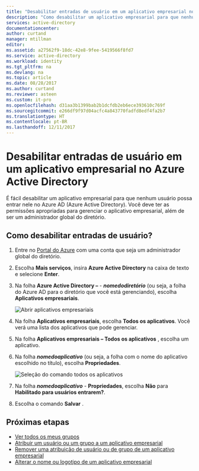 ```yaml
---
title: "Desabilitar entradas de usuário em um aplicativo empresarial no Azure Active Directory | Microsoft Docs"
description: "Como desabilitar um aplicativo empresarial para que nenhum usuário possa entrar nele no Azure Active Directory"
services: active-directory
documentationcenter: 
author: curtand
manager: mtillman
editor: 
ms.assetid: a27562f9-18dc-42e8-9fee-5419566f8fd7
ms.service: active-directory
ms.workload: identity
ms.tgt_pltfrm: na
ms.devlang: na
ms.topic: article
ms.date: 08/28/2017
ms.author: curtand
ms.reviewer: asteen
ms.custom: it-pro
ms.openlocfilehash: d31aa3b1399bab2b1dcfdb2eb6ece393610c769f
ms.sourcegitcommit: e266df9f97d04acfc4a843770fadfd8edf4fa2b7
ms.translationtype: HT
ms.contentlocale: pt-BR
ms.lasthandoff: 12/11/2017
---
```

# <a name="disable-user-sign-ins-for-an-enterprise-app-in-azure-active-directory"></a>Desabilitar entradas de usuário em um aplicativo empresarial no Azure Active Directory
É fácil desabilitar um aplicativo empresarial para que nenhum usuário possa entrar nele no Azure AD (Azure Active Directory). Você deve ter as permissões apropriadas para gerenciar o aplicativo empresarial, além de ser um administrador global do diretório.

## <a name="how-do-i-disable-user-sign-ins"></a>Como desabilitar entradas de usuário?
1. Entre no [Portal do Azure](https://portal.azure.com) com uma conta que seja um administrador global do diretório.
2. Escolha **Mais serviços**, insira **Azure Active Directory** na caixa de texto e selecione **Enter**.
3. Na folha **Azure Active Directory –**  -  ***nomedodiretório*** (ou seja, a folha do Azure AD para o diretório que você está gerenciando), escolha **Aplicativos empresariais**.

    ![Abrir aplicativos empresariais](./media/active-directory-coreapps-disable-app-azure-portal/open-enterprise-apps.png)
4. Na folha **Aplicativos empresariais**, escolha **Todos os aplicativos**. Você verá uma lista dos aplicativos que pode gerenciar.
5. Na folha **Aplicativos empresariais – Todos os aplicativos** , escolha um aplicativo.
6. Na folha ***nomedoaplicativo*** (ou seja, a folha com o nome do aplicativo escolhido no título), escolha **Propriedades**.

    ![Seleção do comando todos os aplicativos](./media/active-directory-coreapps-disable-app-azure-portal/select-app.png)
7. Na folha ***nomedoaplicativo*** -  **Propriedades**, escolha **Não** para **Habilitado para usuários entrarem?**.
8. Escolha o comando **Salvar** .

## <a name="next-steps"></a>Próximas etapas
* [Ver todos os meus grupos](active-directory-groups-view-azure-portal.md)
* [Atribuir um usuário ou um grupo a um aplicativo empresarial](active-directory-coreapps-assign-user-azure-portal.md)
* [Remover uma atribuição de usuário ou de grupo de um aplicativo empresarial](active-directory-coreapps-remove-assignment-azure-portal.md)
* [Alterar o nome ou logotipo de um aplicativo empresarial](active-directory-coreapps-change-app-logo-user-azure-portal.md)
